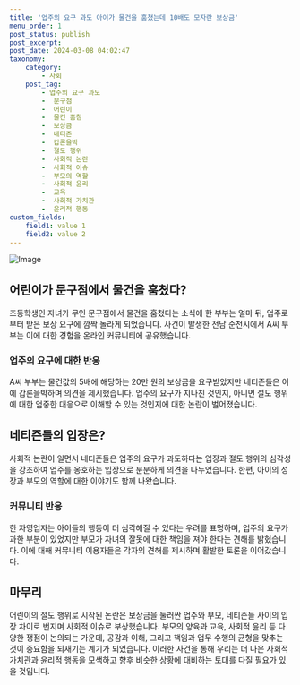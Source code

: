 ```yaml
---
title: '업주의 요구 과도 아이가 물건을 훔쳤는데 10배도 모자란 보상금'
menu_order: 1
post_status: publish
post_excerpt: 
post_date: 2024-03-08 04:02:47
taxonomy:
    category:
        - 사회
    post_tag:
        - 업주의 요구 과도
        -  문구점
        -  어린이
        -  물건 훔침
        -  보상금
        -  네티즌
        -  갑론을박
        -  절도 행위
        -  사회적 논란
        -  사회적 이슈
        -  부모의 역할
        -  사회적 윤리
        -  교육
        -  사회적 가치관
        -  윤리적 행동
custom_fields:
    field1: value 1
    field2: value 2
---
```


![Image](https://imgnews.pstatic.net/image/015/2024/03/06/0004956775_001_20240306231401040.jpg?type=w647)

## 어린이가 문구점에서 물건을 훔쳤다?
초등학생인 자녀가 무인 문구점에서 물건을 훔쳤다는 소식에 한 부부는 얼마 뒤, 업주로부터 받은 보상 요구에 깜짝 놀라게 되었습니다. 사건이 발생한 전남 순천시에서 A씨 부부는 이에 대한 경험을 온라인 커뮤니티에 공유했습니다. 
### 업주의 요구에 대한 반응
A씨 부부는 물건값의 5배에 해당하는 20만 원의 보상금을 요구받았지만 네티즌들은 이에 갑론을박하며 의견을 제시했습니다. 업주의 요구가 지나친 것인지, 아니면 절도 행위에 대한 엄중한 대응으로 이해할 수 있는 것인지에 대한 논란이 벌어졌습니다.
## 네티즌들의 입장은?
사회적 논란이 일면서 네티즌들은 업주의 요구가 과도하다는 입장과 절도 행위의 심각성을 강조하여 업주를 옹호하는 입장으로 분분하게 의견을 나누었습니다. 한편, 아이의 성장과 부모의 역할에 대한 이야기도 함께 나왔습니다.
### 커뮤니티 반응
한 자영업자는 아이들의 행동이 더 심각해질 수 있다는 우려를 표명하며, 업주의 요구가 과한 부분이 있었지만 부모가 자녀의 잘못에 대한 책임을 져야 한다는 견해를 밝혔습니다. 이에 대해 커뮤니티 이용자들은 각자의 견해를 제시하며 활발한 토론을 이어갔습니다.
## 마무리
어린이의 절도 행위로 시작된 논란은 보상금을 둘러싼 업주와 부모, 네티즌들 사이의 입장 차이로 번지며 사회적 이슈로 부상했습니다. 부모의 양육과 교육, 사회적 윤리 등 다양한 쟁점이 논의되는 가운데, 공감과 이해, 그리고 책임과 업무 수행의 균형을 맞추는 것이 중요함을 되새기는 계기가 되었습니다. 이러한 사건을 통해 우리는 더 나은 사회적 가치관과 윤리적 행동을 모색하고 향후 비슷한 상황에 대비하는 토대를 다질 필요가 있을 것입니다.
